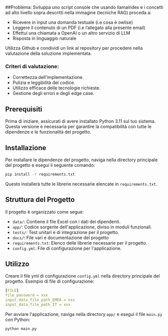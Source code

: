 ##Problema:
Sviluppa uno script console che usando llamaindex e i concetti ad alto livello sopra descritti nella immagine (tecniche RAG) proceda a:
- Ricevere in input una domanda testuale (i.e cosa è owlise)
- Leggere il contenuto di un PDF (i.e l’allegato alla presente email)
- Effettui una chiamata a OpenAI o un altro servizio di LLM
- Risposta in linguaggio naturale

Utilizza Github e condividi un link al repository per procedere nella valutazione della soluzione implementata.

### Criteri di valutazione:
- Correttezza dell'implementazione.
- Pulizia e leggibilità del codice.
- Utilizzo efficace delle tecnologie richieste.
- Gestione degli errori e degli edge case.


## Prerequisiti

Prima di iniziare, assicurati di avere installato Python 3.11 sul tuo sistema.
Questa versione è necessaria per garantire la compatibilità con tutte le dipendenze e le funzionalità del progetto.

## Installazione

Per installare le dipendenze del progetto, naviga nella directory principale del progetto e esegui il seguente comando:

```bash
pip install -r requirements.txt
```

Questo installerà tutte le librerie necessarie elencate in `requirements.txt`.

## Struttura del Progetto

Il progetto è organizzato come segue:

- `data/`: Contiene il file Excel con i dati dei dipendenti.
- `app/`: Codice sorgente dell'applicazione, diviso in moduli funzionali.
- `tests/`: Test unitari e di integrazione per il progetto.
- `docs/`: File vari e documentazione del progetto
- `requirements.txt`: Elenco delle librerie necessarie per il progetto.
- `config.yml`: File di configurazione per l'applicazione.

## Utilizzo

Creare il file yml di configurazione `config.yml` nella directory principale del progetto.
Esempio di file di configurazione:

```yaml
[FILE]
file_password = xxx
input_data_file_path_EMEA = xxx
input_data_file_path_IT = xxx
```

Per avviare l'applicazione, naviga nella directory `app/` e esegui il file 
`main.py` con Python:

```bash
python main.py
```

